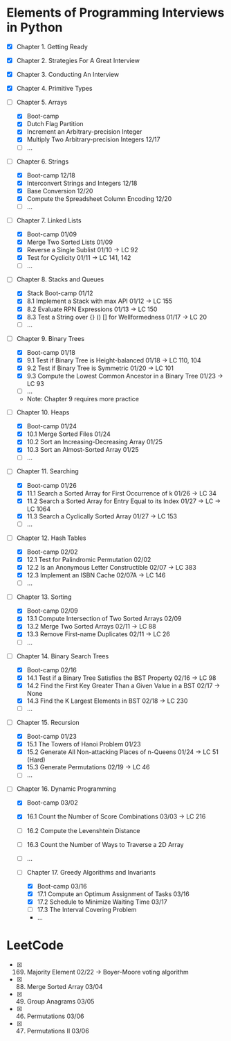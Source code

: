 # Elements of Programming Interviews in Python

- [x] Chapter 1. Getting Ready

- [x] Chapter 2. Strategies For A Great Interview

- [x] Chapter 3. Conducting An Interview

- [x] Chapter 4. Primitive Types

- [ ] Chapter 5. Arrays

  - [x] Boot-camp
  - [x] Dutch Flag Partition
  - [x] Increment an Arbitrary-precision Integer
  - [x] Multiply Two Arbitrary-precision Integers 12/17
  - [ ] ...

- [ ] Chapter 6. Strings

  - [x] Boot-camp 12/18
  - [x] Interconvert Strings and Integers 12/18
  - [x] Base Conversion 12/20
  - [x] Compute the Spreadsheet Column Encoding 12/20
  - [ ] ...

- [ ] Chapter 7. Linked Lists

  - [x] Boot-camp 01/09
  - [x] Merge Two Sorted Lists 01/09
  - [x] Reverse a Single Sublist 01/10 -> LC 92
  - [x] Test for Cyclicity 01/11 -> LC 141, 142
  - [ ] ...

- [ ] Chapter 8. Stacks and Queues

  - [x] Stack Boot-camp 01/12
  - [x] 8.1 Implement a Stack with max API 01/12 -> LC 155
  - [x] 8.2 Evaluate RPN Expressions 01/13 -> LC 150
  - [x] 8.3 Test a String over {} () [] for Wellformedness 01/17 -> LC 20
  - [ ] ...

- [ ] Chapter 9. Binary Trees

  - [x] Boot-camp 01/18
  - [x] 9.1 Test if Binary Tree is Height-balanced 01/18 -> LC 110, 104
  - [x] 9.2 Test if Binary Tree is Symmetric 01/20 -> LC 101
  - [x] 9.3 Compute the Lowest Common Ancestor in a Binary Tree 01/23 -> LC 93
  - [ ] ...
  - Note: Chapter 9 requires more practice

- [ ] Chapter 10. Heaps

  - [x] Boot-camp 01/24
  - [x] 10.1 Merge Sorted Files 01/24
  - [x] 10.2 Sort an Increasing-Decreasing Array 01/25
  - [x] 10.3 Sort an Almost-Sorted Array 01/25
  - [ ] ...

- [ ] Chapter 11. Searching

  - [x] Boot-camp 01/26
  - [x] 11.1 Search a Sorted Array for First Occurrence of k 01/26 -> LC 34
  - [x] 11.2 Search a Sorted Array for Entry Equal to its Index 01/27 -> LC -> LC 1064
  - [x] 11.3 Search a Cyclically Sorted Array 01/27 -> LC 153
  - [ ] ...

- [ ] Chapter 12. Hash Tables

  - [x] Boot-camp 02/02
  - [x] 12.1 Test for Palindromic Permutation 02/02
  - [x] 12.2 Is an Anonymous Letter Constructible 02/07 -> LC 383
  - [x] 12.3 Implement an ISBN Cache 02/07A -> LC 146
  - [ ] ...

- [ ] Chapter 13. Sorting

  - [x] Boot-camp 02/09
  - [x] 13.1 Compute Intersection of Two Sorted Arrays 02/09
  - [x] 13.2 Merge Two Sorted Arrays 02/11 -> LC 88
  - [x] 13.3 Remove First-name Duplicates 02/11 -> LC 26
  - [ ] ...

- [ ] Chapter 14. Binary Search Trees

  - [x] Boot-camp 02/16
  - [x] 14.1 Test if a Binary Tree Satisfies the BST Property 02/16 -> LC 98
  - [x] 14.2 Find the First Key Greater Than a Given Value in a BST 02/17 -> None
  - [x] 14.3 Find the K Largest Elements in BST 02/18 -> LC 230
  - [ ] ...

- [ ] Chapter 15. Recursion

  - [x] Boot-camp 01/23
  - [x] 15.1 The Towers of Hanoi Problem 01/23
  - [x] 15.2 Generate All Non-attacking Places of n-Queens 01/24 -> LC 51 (Hard)
  - [x] 15.3 Generate Permutations 02/19 -> LC 46
  - [ ] ...

- [ ] Chapter 16. Dynamic Programming

  - [x] Boot-camp 03/02
  - [x] 16.1 Count the Number of Score Combinations 03/03 -> LC 216
  - [ ] 16.2 Compute the Levenshtein Distance
  - [ ] 16.3 Count the Number of Ways to Traverse a 2D Array
  - [ ] ...

  - [ ] Chapter 17. Greedy Algorithms and Invariants
    - [x] Boot-camp 03/16
    - [x] 17.1 Compute an Optimum Assignment of Tasks 03/16
    - [x] 17.2 Schedule to Minimize Waiting Time 03/17
    - [ ] 17.3 The Interval Covering Problem
    - ...

# LeetCode

- [x] 169. Majority Element 02/22 -> Boyer-Moore voting algorithm
- [x] 88. Merge Sorted Array 03/04
- [x] 49. Group Anagrams 03/05
- [x] 46. Permutations 03/06
- [x] 47. Permutations II 03/06
